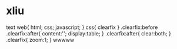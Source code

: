 # xliu
text
web{
    html;
    css;
    javascript;
}
css{
    clearfix 
}
.clearfix:before .clearfix:after{
    content:'';
    display:table;
}
.clearfix:after{
    clear:both;
}
.clearfix{
    zoom:1;
}
wwwww
